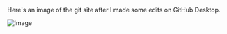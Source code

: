 Here's an image of the git site after I made some edits on GitHub Desktop.

![Image](https://github.com/rafegers0n/cse15l-lab-reports/blob/907032cb97cb2ccc87e7b61f5d36f020b38d4002/Website%20After%20Push.PNG)


